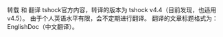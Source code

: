 转载 和 翻译 tshock官方内容，转译的版本为 tshock v4.4（目前发现，也适用v4.5）。
由于个人英语水平有限，会不定期进行翻译。
翻译的文章标题格式为：EnglishDoc（中文翻译）。
